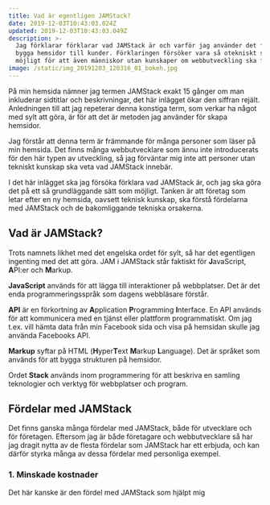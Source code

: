 ```yaml
---
title: Vad är egentligen JAMStack?
date: 2019-12-03T10:43:03.024Z
updated: 2019-12-03T10:43:03.049Z
description: >-
  Jag förklarar förklarar vad JAMStack är och varför jag använder det för att
  bygga hemsidor till kunder. Förklaringen försöker vara så otekniskt som
  möjligt för att även människor utan kunskaper om webbutveckling ska förstå.
image: /static/img_20191203_120316_01_bokeh.jpg
---
```

På min hemsida nämner jag termen JAMStack exakt 15 gånger om man inkluderar sidtitlar och beskrivningar, det här inlägget ökar den siffran rejält. Anledningen till att jag repeterar denna konstiga term, som verkar ha något med sylt att göra, är för att det är metoden jag använder för skapa hemsidor.

Jag förstår att denna term är främmande för många personer som läser på min hemsida. Det finns många webbutvecklare som ännu inte introducerats för den här typen av utveckling, så jag förväntar mig inte att personer utan tekniskt kunskap ska veta vad JAMStack innebär.

I det här inlägget ska jag försöka förklara vad JAMStack är, och jag ska göra det på ett så grundläggande sätt som möjligt. Tanken är att företag som letar efter en ny hemsida, oavsett teknisk kunskap, ska förstå fördelarna med JAMStack och de bakomliggande tekniska orsakerna.

## Vad är JAMStack?

Trots namnets likhet med det engelska ordet för sylt, så har det egentligen ingenting med det att göra. JAM i JAMStack står faktiskt för **J**avaScript, **A**PI:er och **M**arkup. 

**JavaScript** används för att lägga till interaktioner på webbplatser. Det är det enda programmeringsspråk som dagens webbläsare förstår.

**API** är en förkortning av **A**pplication **P**rogramming **I**nterface. En API används för att kommunicera med en tjänst eller plattform programmatiskt. Om jag t.ex. vill hämta data från min Facebook sida och visa på hemsidan skulle jag använda Facebooks API.

**Markup** syftar på HTML (**H**yper**T**ext **M**arkup **L**anguage). Det är språket som används för att bygga strukturen på hemsidor. 

Ordet **Stack** används inom programmering för att beskriva en samling teknologier och verktyg för webbplatser och program.

## Fördelar med JAMStack

Det finns ganska många fördelar med JAMStack, både för utvecklare och för företagen. Eftersom jag är både företagare och webbutvecklare så har jag dragit nytta av de flesta fördelar som JAMStack har ett erbjuda, och kan därför styrka många av dessa fördelar med personliga exempel.

### 1. Minskade kostnader

Det här kanske är den fördel med JAMStack som hjälpt mig
